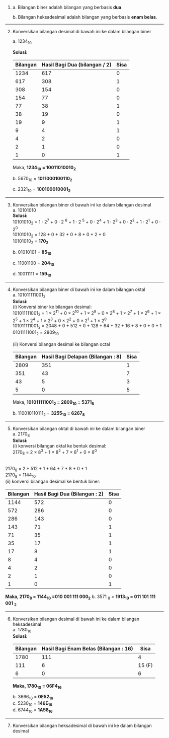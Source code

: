 1. a. Bilangan biner adalah bilangan yang berbasis **dua**.
   
   b. Bilangan heksadesimal adalah bilangan yang berbasis **enam belas**.

---

2. Konversikan bilangan desimal di bawah ini ke dalam bilangan biner
   
   a. 1234<sub>10</sub>
   
   **Solusi:**

    | Bilangan      | Hasil Bagi Dua (bilangan / 2)       | Sisa |
    | ----------- | ----------- | ---- |
    | 1234	| 617 |	0 |
    | 617	| 308 |	1 |
    | 308	| 154 |	0|
    | 154	| 77  | 	0|
    | 77	| 38  |	1|
    | 38	| 19  |	0|
    | 19	| 9	  |1|
    | 9	| 4 | 1|   
    | 4	| 2	| 0|    
    | 2	| 1	| 0|
    | 1	| 0	| 1|

   Maka, **1234<sub>10</sub> = 10011010010<sub>2</sub>**

    b. 5670<sub>10</sub> = **1011000100110<sub>2</sub>**

	c. 2321<sub>10</sub> = **100100010001<sub>2</sub>**
---
3. Konversikan bilangan biner di bawah ini ke dalam bilangan desimal <br>
a. 10101010<br>
   **Solusi:**<br>
	10101010<sub>2</sub> = 1 ⋅ 2<sup>7</sup> + 0 ⋅  2 <sup>6</sup> + 1 ⋅  2 <sup>5</sup> + 0 ⋅  2<sup>4</sup> + 1 ⋅  2<sup>3</sup> + 0 ⋅  2<sup>2</sup> + 1 ⋅  2<sup>1</sup> + 0 ⋅ 2<sup>0</sup> <br>
   10101010<sub>2</sub> = 128 + 0 + 32 + 0 + 8 + 0 + 2 + 0 <br>
	10101010<sub>2</sub> = **170<sub>2</sub>**

    b. 01010101 = **85<sub>10</sub>**

	c. 11001100 = **204<sub>10</sub>**
    
	d. 10011111 = **159<sub>10</sub>**
---
4. Konversikan bilangan biner di bawah ini ke dalam bilangan oktal <br>
a. 101011111001<sub>2</sub><br>
**Solusi:**<br>
(i) Konversi biner ke bilangan desimal: <br>
101011111001<sub>2</sub> = 1 × 2<sup>11</sup> + 0 × 2<sup>10</sup> + 1 × 2<sup>9</sup> + 0 × 2<sup>8</sup> + 1 × 2<sup>7</sup> + 1 × 2<sup>6</sup> + 1 × 2<sup>5</sup> + 1 × 2<sup>4</sup> + 1 × 2<sup>3</sup> + 0 × 2<sup>2</sup> + 0 × 2<sup>1</sup> + 1 × 2<sup>0</sup> <br>
101011111001<sub>2</sub> = 2048 + 0 + 512 + 0 + 128 + 64 + 32 + 16 + 8 + 0 + 0 + 1 <br>
01011111001<sub>2</sub> = 2809<sub>10</sub> <br> <br>
(ii) Konversi bilangan desimal ke bilangan octal<br>

   | Bilangan | Hasil Bagi Delapan (Bilangan : 8) | Sisa |
   | -------- | --------------------------------- | ---- |
   | 2809 | 351| 1|
   |351| 43| 7|
   |43 |5| 3|
   |5 |0| 5|
   
   Maka, **101011111001<sub>2</sub> = 2809<sub>10</sub> = 5371<sub>8</sub>**

   b. 110010110111<sub>2</sub> = **3255<sub>10</sub> = 6267<sub>8</sub>**
---
5. Konversikan bilangan oktal di bawah ini ke dalam bilangan biner <br>
a. 2170<sub>8</sub> <br>
  **Solusi:** <br>
   (i) konversi bilangan oktal ke bentuk desimal: <br>
   2170<sub>8</sub> = 2 × 8<sup>3</sup> + 1 × 8<sup>2</sup> + 7 × 8<sup>1</sup> + 0 × 8<sup>0</sup>
<br>
   2170<sub>8</sub> =  2 * 512 + 1 * 64 + 7 * 8 + 0 * 1<br>
   2170<sub>8</sub> = 1144<sub>10</sub><br>
   (ii) konversi bilangan desimal ke bentuk biner:

   | Bilangan | Hasil Bagi Dua (Bilangan : 2) | Sisa |
   | -------- | --------------------------------- | ---- |
   |1144 | 572 | 0|
   |572| 286| 0|
   |286| 143 |0|
   |143| 71| 1|
   |71 |35 |1|
   |35 |17 |1|
   |17| 8 |1|
   |8 |4 |0|
   |4 |2 |0|
   |2 |1 |0|
   |1 |0 |1|

   **Maka, 2170<sub>8</sub> = 1144<sub>10</sub> =010 001 111 000<sub>2</sub>**
   b. 3571 <sub>8</sub> = **1913<sub>10</sub> = 011 101 111 001 <sub>2</sub>**

---

6. Konversikan bilangan desimal di bawah ini ke dalam bilangan heksadesimal <br>
a. 1780<sub>10</sub><br>
   **Solusi:**

   | Bilangan | Hasil Bagi Enam Belas (Bilangan : 16) | Sisa |
   | -------- | --------------------------------- | ---- |
   |1780| 111| 4|
   |111 |6| 15 (F)|
   |6 |0| 6|

   **Maka, 1780<sub>10</sub> = 06F4<sub>16</sub>**

   b. 3666<sub>10</sub> = **0E52<sub>16</sub><br>**
   c. 5230<sub>10</sub> =  **146E<sub>16</sub> <br>**
   d. 6744<sub>10</sub> = **1A58<sub>16</sub><br>**

---
7. Konversikan bilangan heksadesimal di bawah ini ke dalam bilangan desimal

